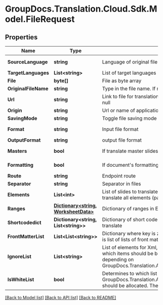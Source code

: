 # GroupDocs.Translation.Cloud.Sdk.Model.FileRequest

## Properties

Name | Type | Description | Notes
------------ | ------------- | ------------- | -------------
**SourceLanguage** | **string** | Language of original file | [optional] [default to "en"]
**TargetLanguages** | **List&lt;string&gt;** | List of target languages | [optional] 
**File** | **byte[]** | File as byte array | [optional] 
**OriginalFileName** | **string** | Type in the file name. If null will be as request ID. | [optional] 
**Url** | **string** | Link to file for translation. Ignore, if \&quot;file\&quot; property not null | [optional] 
**Origin** | **string** | Url or name of application using this SDK. Not required. | [optional] 
**SavingMode** | **string** | Toggle file saving mode for storage.  Is Files by default. | [optional] 
**Format** | **string** | Input file format | [optional] [default to FormatEnum.Unknown]
**OutputFormat** | **string** | output file format | [optional] 
**Masters** | **bool** | If translate master slides | [optional] [default to false]
**Formatting** | **bool** | If document&#39;s formatting should be preserved, default true | [optional] [default to true]
**Route** | **string** | Endpoint route | [optional] 
**Separator** | **string** | Separator in files | [optional] 
**Elements** | **List&lt;int&gt;** | List of slides to translate (1-based index). If not present, translate all elements (page, slide, worksheet) | [optional] 
**Ranges** | [**Dictionary&lt;string, WorksheetData&gt;**](WorksheetData.md) | Dictionary of ranges in Excel workbooks | [optional] 
**Shortcodedict** | **Dictionary&lt;string, List&lt;string&gt;&gt;** | Dictionary of short code names and parameters names to translate | [optional] 
**FrontMatterList** | **List&lt;List&lt;string&gt;&gt;** | Dictionary where key is zero-based front matter index and value is list of lists of front matter paths | [optional] 
**IgnoreList** | **List&lt;string&gt;** | List of elements for Xml, Json and Yaml formats. Determines which items should be blacklisted or whitelisted for processing depending on GroupDocs.Translation.ApiGateway.DTO.FileRequest.IsWhiteList. | [optional] 
**IsWhiteList** | **bool** | Determines to which list the items in GroupDocs.Translation.ApiGateway.DTO.FileRequest.IgnoreList should be allocated. The default is the black list. | [optional] 

[[Back to Model list]](../README.md#documentation-for-models) [[Back to API list]](../README.md#documentation-for-api-endpoints) [[Back to README]](../README.md)


